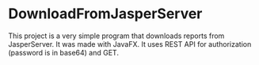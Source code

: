 # DownloadFromJasperServer

This project is a very simple program that downloads reports from JasperServer. It was made with JavaFX.
It uses REST API for authorization (password is in base64) and GET.

